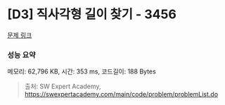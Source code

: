 # [D3] 직사각형 길이 찾기 - 3456 

[문제 링크](https://swexpertacademy.com/main/code/problem/problemDetail.do?contestProbId=AWFPmsqqALwDFAV0) 

### 성능 요약

메모리: 62,796 KB, 시간: 353 ms, 코드길이: 188 Bytes



> 출처: SW Expert Academy, https://swexpertacademy.com/main/code/problem/problemList.do